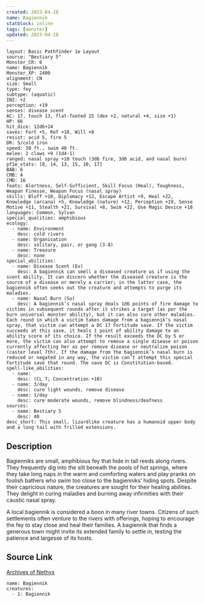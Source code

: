 ```yaml
---
created: 2023-04-28
name: Bagiennik
statblock: inline
tags: [monster]
updated: 2023-04-28
---
```

```statblock
layout: Basic Pathfinder 1e Layout
source: "Bestiary 5"
Monster_CR: 6
name: Bagiennik
Monster_XP: 2400
alignment: CN
size: Small
type: fey
subtype: (aquatic)
INI: +2
perception: +19
senses: disease scent
AC: 17, touch 13, flat-footed 15 (dex +2, natural +4, size +1)
HP: 66
hit_dice: 12d6+24
saves: Fort +5, Ref +10, Will +8
resist: acid 5, fire 5
DR: 5/cold iron
speed: 30 ft., swim 40 ft.
melee: 2 claws +9 (1d4-1)
ranged: nasal spray +10 touch (3d6 fire, 3d6 acid, and nasal burn)
pf1e_stats: [8, 14, 13, 15, 10, 17]
BAB: 6
CMB: 4
CMD: 16
feats: Alertness, Self-Sufficient, Skill Focus (Heal), Toughness, Weapon Finesse, Weapon Focus (nasal spray)
skills: Bluff +10, Diplomacy +12, Escape Artist +9, Heal +22, Knowledge (arcana) +5, Knowledge (nature) +12, Perception +19, Sense Motive +11, Stealth +21, Survival +8, Swim +22, Use Magic Device +18
languages: Common, Sylvan
special_qualities: amphibious
ecology:
  - name: Environment
    desc: cold rivers
  - name: Organisation
    desc: solitary, pair, or gang (3-8)
  - name: Treasure
    desc: none
special_abilities:
  - name: Disease Scent (Ex)
    desc: A bagiennik can smell a diseased creature as if using the scent ability. It can discern whether the diseased creature is the source of a disease or merely a carrier; in the latter case, the bagiennik often seeks out the creature and attempts to purge its maladies.
  - name: Nasal Burn (Su)
    desc: A bagiennik’s nasal spray deals 1d6 points of fire damage to victims in subsequent rounds after it strikes a target (as per the burn universal monster ability), but it can also cure other maladies. Each round in which a victim takes damage from a bagiennik’s nasal spray, that victim can attempt a DC 17 Fortitude save. If the victim succeeds at this save, it heals 1 point of ability damage to an ability score of its choice. If the result exceeds the DC by 5 or more, the victim can also attempt to remove a single disease or poison currently affecting her as per remove disease or neutralize poison (caster level 7th). If the damage from the bagiennik’s nasal burn is reduced or negated in any way, the victim can’t attempt this special Fortitude save that round. The save DC is Constitution-based.
spell-like_abilities:
  - name:
    desc: (CL 7; Concentration +10)
  - name: 3/day
    desc: cure light wounds, remove disease
  - name: 1/day
    desc: cure moderate wounds, remove blindness/deafness
sources:
  - name: Bestiary 5
    desc: 40
desc_short: This small, lizardlike creature has a humanoid upper body and a long tail with frilled extensions.
```
## Description
Bagienniks are small, amphibious fey that hide in tall reeds along rivers. They frequently dig into the silt beneath the pools of hot springs, where they take long naps in the warm and comforting waters and play pranks on foolish bathers who swim too close to the bagienniks’ hiding spots. Despite their capricious nature, the creatures are sought for their healing abilities. They delight in curing maladies and burning away infirmities with their caustic nasal spray.

A local bagiennik is considered a boon in many river towns. Citizens of such settlements often venture to the rivers with offerings, hoping to encourage the fey to stay close and heal their families. A bagiennik that finds a generous town might invite its extended family to settle in, testing the patience and largesse of its hosts.
## Source Link
[Archives of Nethys](https://aonprd.com/MonsterDisplay.aspx?ItemName=Bagiennik)
```encounter-table
name: Bagiennik
creatures:
  - 1: Bagiennik
```
